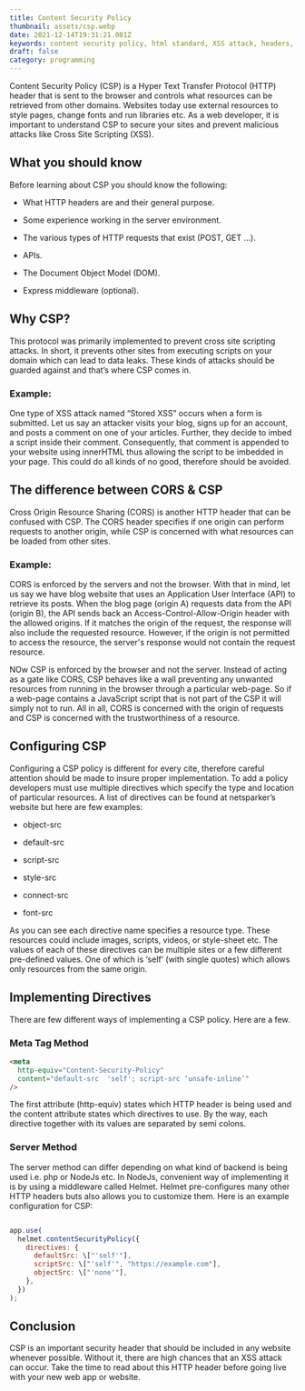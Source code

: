 ```yaml
---
title: Content Security Policy
thumbnail: assets/csp.webp
date: 2021-12-14T19:31:21.081Z
keywords: content security policy, html standard, XSS attack, headers, cors, csp
draft: false
category: programming
---
```


Content Security Policy (CSP) is a Hyper Text Transfer Protocol (HTTP) header
that is sent to the browser and controls what resources can be retrieved from
other domains. Websites today use external resources to style pages, change
fonts and run libraries etc. As a web developer, it is important to understand
CSP to secure your sites and prevent malicious attacks like Cross Site
Scripting (XSS).

## What you should know

Before learning about CSP you should know the following:

- What HTTP headers are and their general purpose.

- Some experience working in the server environment.

- The various types of HTTP requests that exist (POST, GET …).

- APIs.

- The Document Object Model (DOM).

- Express middleware (optional).

## Why CSP?

This protocol was primarily implemented to prevent cross site scripting attacks. In short, it prevents other sites from executing scripts on your domain which can lead to data leaks. These kinds of attacks should be guarded against and that’s where CSP comes in.

### Example:

One type of XSS attack named “Stored XSS” occurs when a form is submitted. Let us say an attacker visits your blog, signs up for an account, and posts a comment on one of your articles. Further, they decide to imbed a script inside their comment. Consequently, that comment is appended to your website using innerHTML thus allowing the script to be imbedded in your page. This could do all kinds of no good, therefore should be avoided.

## The difference between CORS & CSP

Cross Origin Resource Sharing (CORS) is another HTTP header that can be confused with CSP. The CORS header specifies if one origin can perform requests to another origin, while CSP is concerned with what resources can be loaded from other sites.

### Example:

CORS is enforced by the servers and not the browser. With that in mind, let us say we have blog website that uses an Application User Interface (API) to retrieve its posts. When the blog page (origin A) requests data from the API (origin B), the API sends back an Access-Control-Allow-Origin header with the allowed origins. If it matches the origin of the request, the response will also include the requested resource. However, if the origin is not permitted to access the resource, the server's response would not contain the request resource.

NOw CSP is enforced by the browser and not the server. Instead of acting as a gate like CORS, CSP behaves like a wall preventing any unwanted resources from running in the browser through a particular web-page. So if a web-page contains a JavaScript script that is not part of the CSP it will simply not to run. All in all, CORS is concerned with the origin of requests and CSP is concerned with the trustworthiness of a resource.

## Configuring CSP

Configuring a CSP policy is different for every cite, therefore careful attention should be made to insure proper implementation. To add a policy developers must use multiple directives which specify the type and location of particular resources. A list of directives can be found at netsparker’s website but here are few examples:

- object-src

- default-src

- script-src

- style-src

- connect-src

- font-src

As you can see each directive name specifies a resource type. These resources could include images, scripts, videos, or style-sheet etc. The values of each of these directives can be multiple sites or a few different pre-defined values. One of which is ‘self’ (with single quotes) which allows only resources from the same origin.

## Implementing Directives

There are few different ways of implementing a CSP policy. Here are a few.

### Meta Tag Method

```html
<meta
  http-equiv="Content-Security-Policy"
  content="default-src  'self'; script-src ‘unsafe-inline’"
/>
```

The first attribute (http-equiv) states which HTTP header is being used and the content attribute states which directives to use. By the way, each directive together with its values are separated by semi colons.

### Server Method

The server method can differ depending on what kind of backend is being used i.e. php or NodeJs etc. In NodeJs, convenient way of implementing it is by using a middleware called Helmet. Helmet pre-configures many other HTTP headers buts also allows you to customize them. Here is an example configuration for CSP:

```javascript

app.use(
  helmet.contentSecurityPolicy({
    directives: {
      defaultSrc: \["'self'"],
      scriptSrc: \["'self'", "https://example.com"],
      objectSrc: \["'none'"],
    },
  })
);

```

## Conclusion

CSP is an important security header that should be included in any website whenever possible. Without it, there are high chances that an XSS attack can occur. Take the time to read about this HTTP header before going live with your new web app or website.
